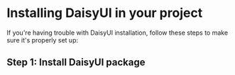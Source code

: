 # Installing DaisyUI in your project

If you're having trouble with DaisyUI installation, follow these steps to make sure it's properly set up:

## Step 1: Install DaisyUI package
